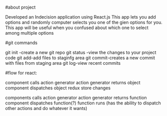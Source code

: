 #about project


Developed an Indecision application using React.js
This app lets you add options and randomly computer selects you one of the gien options for you.
This app will be useful when you confused about which one to select among multiple options 

#git commands

git init -create a new git repo
git status -view the changes to your project code
git add-add files to staginfg area
git commit-creates a new commit with files from staging area
git log-view recent commits


#flow for react:

component calls action generator
action generator returns object
component dispatches object
redux store changes


components calls action generator
action generator returns function
component dispatches function(?)
function runs (has the ability to dispatch other actions and do whatever it wants)
